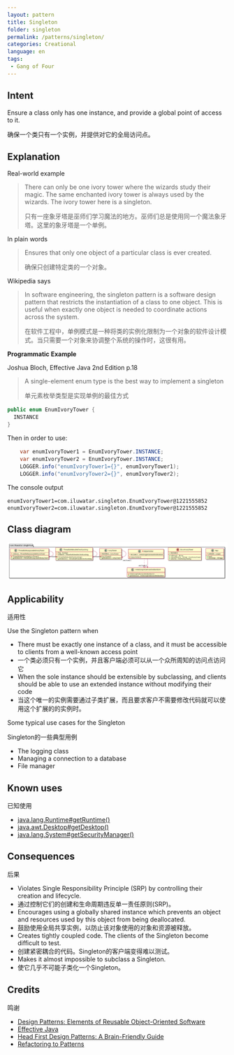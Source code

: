 ```yaml
---
layout: pattern
title: Singleton
folder: singleton
permalink: /patterns/singleton/
categories: Creational
language: en
tags:
 - Gang of Four
---
```


## Intent

Ensure a class only has one instance, and provide a global point of access to it.

确保一个类只有一个实例，并提供对它的全局访问点。

## Explanation

Real-world example

> There can only be one ivory tower where the wizards study their magic. The same enchanted ivory 
> tower is always used by the wizards. The ivory tower here is a singleton.
> 
> 只有一座象牙塔是巫师们学习魔法的地方。巫师们总是使用同一个魔法象牙塔。这里的象牙塔是一个单例。

In plain words

> Ensures that only one object of a particular class is ever created.
> 
> 确保只创建特定类的一个对象。

Wikipedia says

> In software engineering, the singleton pattern is a software design pattern that restricts the 
> instantiation of a class to one object. This is useful when exactly one object is needed to 
> coordinate actions across the system.
> 
> 在软件工程中，单例模式是一种将类的实例化限制为一个对象的软件设计模式。当只需要一个对象来协调整个系统的操作时，这很有用。

**Programmatic Example**

Joshua Bloch, Effective Java 2nd Edition p.18

> A single-element enum type is the best way to implement a singleton
> 
> 单元素枚举类型是实现单例的最佳方式

```java
public enum EnumIvoryTower {
  INSTANCE
}
```

Then in order to use:

```java
    var enumIvoryTower1 = EnumIvoryTower.INSTANCE;
    var enumIvoryTower2 = EnumIvoryTower.INSTANCE;
    LOGGER.info("enumIvoryTower1={}", enumIvoryTower1);
    LOGGER.info("enumIvoryTower2={}", enumIvoryTower2);
```

The console output

```
enumIvoryTower1=com.iluwatar.singleton.EnumIvoryTower@1221555852
enumIvoryTower2=com.iluwatar.singleton.EnumIvoryTower@1221555852
```

## Class diagram

![alt text](./etc/singleton.urm.png "Singleton pattern class diagram")

## Applicability
适用性

Use the Singleton pattern when

* There must be exactly one instance of a class, and it must be accessible to clients from a well-known access point
* 一个类必须只有一个实例，并且客户端必须可以从一个众所周知的访问点访问它
* When the sole instance should be extensible by subclassing, and clients should be able to use an extended instance without modifying their code
* 当这个唯一的实例需要通过子类扩展，而且要求客户不需要修改代码就可以使用这个扩展的的实例时。

Some typical use cases for the Singleton

Singleton的一些典型用例

* The logging class
* Managing a connection to a database
* File manager

## Known uses
已知使用

* [java.lang.Runtime#getRuntime()](http://docs.oracle.com/javase/8/docs/api/java/lang/Runtime.html#getRuntime%28%29)
* [java.awt.Desktop#getDesktop()](http://docs.oracle.com/javase/8/docs/api/java/awt/Desktop.html#getDesktop--)
* [java.lang.System#getSecurityManager()](http://docs.oracle.com/javase/8/docs/api/java/lang/System.html#getSecurityManager--)


## Consequences
后果

* Violates Single Responsibility Principle (SRP) by controlling their creation and lifecycle.
* 通过控制它们的创建和生命周期违反单一责任原则(SRP)。
* Encourages using a globally shared instance which prevents an object and resources used by this object from being deallocated.     
* 鼓励使用全局共享实例，以防止该对象使用的对象和资源被释放。
* Creates tightly coupled code. The clients of the Singleton become difficult to test.
* 创建紧密耦合的代码。Singleton的客户端变得难以测试。
* Makes it almost impossible to subclass a Singleton.
* 使它几乎不可能子类化一个Singleton。

## Credits
鸣谢

* [Design Patterns: Elements of Reusable Object-Oriented Software](https://www.amazon.com/gp/product/0201633612/ref=as_li_tl?ie=UTF8&camp=1789&creative=9325&creativeASIN=0201633612&linkCode=as2&tag=javadesignpat-20&linkId=675d49790ce11db99d90bde47f1aeb59)
* [Effective Java](https://www.amazon.com/gp/product/0134685997/ref=as_li_tl?ie=UTF8&camp=1789&creative=9325&creativeASIN=0134685997&linkCode=as2&tag=javadesignpat-20&linkId=4e349f4b3ff8c50123f8147c828e53eb)
* [Head First Design Patterns: A Brain-Friendly Guide](https://www.amazon.com/gp/product/0596007124/ref=as_li_tl?ie=UTF8&camp=1789&creative=9325&creativeASIN=0596007124&linkCode=as2&tag=javadesignpat-20&linkId=6b8b6eea86021af6c8e3cd3fc382cb5b)
* [Refactoring to Patterns](https://www.amazon.com/gp/product/0321213351/ref=as_li_tl?ie=UTF8&camp=1789&creative=9325&creativeASIN=0321213351&linkCode=as2&tag=javadesignpat-20&linkId=2a76fcb387234bc71b1c61150b3cc3a7)
